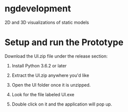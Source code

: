 # ngdevelopment
2D and 3D visualizations of static models

# Setup and run the Prototype

Download the UI.zip file under the release section:
 
 1. Install Python 3.6.2 or later
 
 2. Extract the UI.zip anywhere you'd like
 
 3. Open the UI folder once it is unzipped.
 
 4. Look for the file labeled UI.exe
 
 5. Double click on it and the application will pop up.
